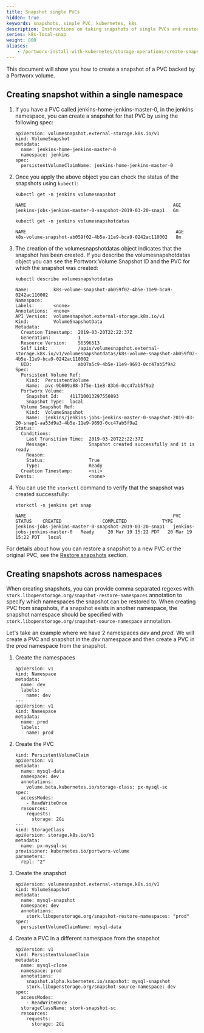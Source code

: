 ```yaml
---
title: Snapshot single PVCs
hidden: true
keywords: snapshots, sinple PVC, kubernetes, k8s
description: Instructions on taking snapshots of single PVCs and restoring PVCs from the snapshots
series: k8s-local-snap
weight: 800
aliases:
    - /portworx-install-with-kubernetes/storage-operations/create-snapshots/on-demand/snaps-single-pvc/
---
```

This document will show you how to create a snapshot of a PVC backed by a Portworx volume.

## Creating snapshot within a single namespace

1. If you have a PVC called jenkins-home-jenkins-master-0, in the jenkins namespace, you can create a snapshot for that PVC by using the following spec:

    ```text
    apiVersion: volumesnapshot.external-storage.k8s.io/v1
    kind: VolumeSnapshot
    metadata:
      name: jenkins-home-jenkins-master-0
      namespace: jenkins
    spec:
      persistentVolumeClaimName: jenkins-home-jenkins-master-0
    ```

2. Once you apply the above object you can check the status of the snapshots using `kubectl`:

    ```text
    kubectl get -n jenkins volumesnapshot
    ```

    ```output
    NAME                                                      AGE
    jenkins-jobs-jenkins-master-0-snapshot-2019-03-20-snap1   6m
    ```

    ```text
    kubectl get -n jenkins volumesnapshotdatas
    ```

    ```output
    NAME                                                       AGE
    k8s-volume-snapshot-ab059f02-4b5e-11e9-bca9-0242ac110002   8m
    ```

3. The creation of the volumesnapshotdatas object indicates that the snapshot has
been created. If you describe the volumesnapshotdatas object you can see the
Portworx Volume Snapshot ID and the PVC for which the snapshot was created:

    ```text
    kubectl describe volumesnapshotdatas
    ```

    ```output
    Name:         k8s-volume-snapshot-ab059f02-4b5e-11e9-bca9-0242ac110002
    Namespace:
    Labels:       <none>
    Annotations:  <none>
    API Version:  volumesnapshot.external-storage.k8s.io/v1
    Kind:         VolumeSnapshotData
    Metadata:
      Creation Timestamp:  2019-03-20T22:22:37Z
      Generation:          1
      Resource Version:    56596513
      Self Link:           /apis/volumesnapshot.external-storage.k8s.io/v1/volumesnapshotdatas/k8s-volume-snapshot-ab059f02-4b5e-11e9-bca9-0242ac110002
      UID:                 ab07a5c9-4b5e-11e9-9693-0cc47ab5f9a2
    Spec:
      Persistent Volume Ref:
        Kind:  PersistentVolume
        Name:  pvc-9b609a88-3f5e-11e8-83b6-0cc47ab5f9a2
      Portworx Volume:
        Snapshot Id:    411710013297550893
        Snapshot Type:  local
      Volume Snapshot Ref:
        Kind:  VolumeSnapshot
        Name:  jenkins/jenkins-jobs-jenkins-master-0-snapshot-2019-03-20-snap1-aa53d9a3-4b5e-11e9-9693-0cc47ab5f9a2
    Status:
      Conditions:
        Last Transition Time:  2019-03-20T22:22:37Z
        Message:               Snapshot created successfully and it is ready
        Reason:
        Status:                True
        Type:                  Ready
      Creation Timestamp:      <nil>
    Events:                    <none>
    ```

4. You can use the `storkctl` command to verify that the snapshot was created successfully:

    ```text
    storkctl -n jenkins get snap
    ```

    ```output
    NAME                                                      PVC                             STATUS    CREATED               COMPLETED             TYPE
    jenkins-jobs-jenkins-master-0-snapshot-2019-03-20-snap1   jenkins-jobs-jenkins-master-0   Ready     20 Mar 19 15:22 PDT   20 Mar 19 15:22 PDT   local
    ```

For details about how you can restore a snapshot to a new PVC or the original PVC, see the [Restore snapshots](/operations/operate-kubernetes/storage-operations/create-snapshots/on-demand/snaps-local/#restore-snapshots) section.

## Creating snapshots across namespaces

When creating snapshots, you can provide comma separated regexes with `stork.libopenstorage.org/snapshot-restore-namespaces` annotation to specify which namespaces the snapshot can be restored to.
When creating PVC from snapshots, if a snapshot exists in another namespace, the snapshot namespace should be specified with `stork.libopenstorage.org/snapshot-source-namespace` annotation.

Let's take an example where we have 2 namespaces _dev_ and _prod_. We will create a PVC and snapshot in the _dev_ namespace and then create a PVC in the _prod_ namespace from the snapshot.

1. Create the namespaces

    ```text
    apiVersion: v1
    kind: Namespace
    metadata:
      name: dev
      labels:
        name: dev
    ---
    apiVersion: v1
    kind: Namespace
    metadata:
      name: prod
      labels:
        name: prod
    ```

2. Create the PVC

    ```text
    kind: PersistentVolumeClaim
    apiVersion: v1
    metadata:
      name: mysql-data
      namespace: dev
      annotations:
        volume.beta.kubernetes.io/storage-class: px-mysql-sc
    spec:
      accessModes:
        - ReadWriteOnce
      resources:
        requests:
          storage: 2Gi
    ---
    kind: StorageClass
    apiVersion: storage.k8s.io/v1
    metadata:
      name: px-mysql-sc
    provisioner: kubernetes.io/portworx-volume
    parameters:
      repl: "2"
    ```

3. Create the snapshot

    ```text
    apiVersion: volumesnapshot.external-storage.k8s.io/v1
    kind: VolumeSnapshot
    metadata:
      name: mysql-snapshot
      namespace: dev
      annotations:
        stork.libopenstorage.org/snapshot-restore-namespaces: "prod"
    spec:
      persistentVolumeClaimName: mysql-data

    ```

4. Create a PVC in a different namespace from the snapshot

    ```text
    apiVersion: v1
    kind: PersistentVolumeClaim
    metadata:
      name: mysql-clone
      namespace: prod
      annotations:
        snapshot.alpha.kubernetes.io/snapshot: mysql-snapshot
        stork.libopenstorage.org/snapshot-source-namespace: dev
    spec:
      accessModes:
        - ReadWriteOnce
      storageClassName: stork-snapshot-sc
      resources:
        requests:
          storage: 2Gi
    ```
